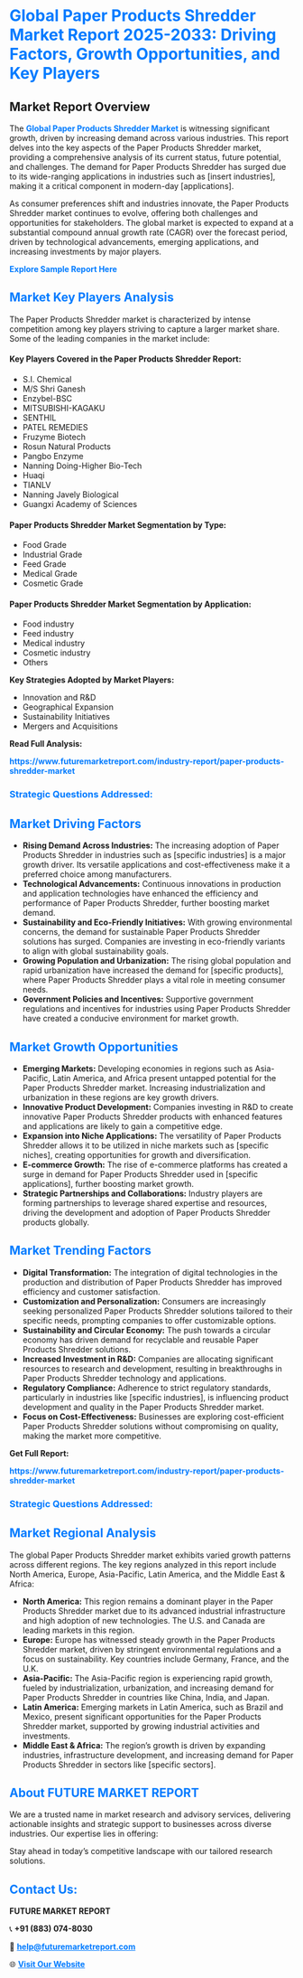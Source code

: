 <h1 style="color: #007BFF;">Global Paper Products Shredder Market Report 2025-2033: Driving Factors, Growth Opportunities, and Key Players</h1>

<section id="overview">
<h2>Market Report Overview</h2>
<p>The <a href="https://www.futuremarketreport.com/industry-report/paper-products-shredder-market" style="color: #007BFF; text-decoration: none;"><strong>Global Paper Products Shredder Market</strong></a> is witnessing significant growth, driven by increasing demand across various industries. This report delves into the key aspects of the Paper Products Shredder market, providing a comprehensive analysis of its current status, future potential, and challenges. The demand for Paper Products Shredder has surged due to its wide-ranging applications in industries such as [insert industries], making it a critical component in modern-day [applications].</p>
<p>As consumer preferences shift and industries innovate, the Paper Products Shredder market continues to evolve, offering both challenges and opportunities for stakeholders. The global market is expected to expand at a substantial compound annual growth rate (CAGR) over the forecast period, driven by technological advancements, emerging applications, and increasing investments by major players.</p>
</section>

<section id="overview">
<p><a href="https://www.futuremarketreport.com/request-sample/reportId=35363" style="color: #007BFF; text-decoration: none;"><strong>Explore Sample Report Here</strong></a></p>
</section>

<section id="key-players">
<h2 style="color: #007BFF;">Market Key Players Analysis</h2>
<p>The Paper Products Shredder market is characterized by intense competition among key players striving to capture a larger market share. Some of the leading companies in the market include:</p>
<h4>Key Players Covered in the Paper Products Shredder Report:</h4>
<ul><li>S.I. Chemical</li><li>M/S Shri Ganesh</li><li>Enzybel-BSC</li><li>MITSUBISHI-KAGAKU</li><li>SENTHIL</li><li>PATEL REMEDIES</li><li>Fruzyme Biotech</li><li>Rosun Natural Products</li><li>Pangbo Enzyme</li><li>Nanning Doing-Higher Bio-Tech</li><li>Huaqi</li><li>TIANLV</li><li>Nanning Javely Biological</li><li>Guangxi Academy of Sciences</li></ul>
<h4>Paper Products Shredder Market Segmentation by Type:</h4>
<ul><li>Food Grade</li><li>Industrial Grade</li><li>Feed Grade</li><li>Medical Grade</li><li>Cosmetic Grade</li></ul>

<h4>Paper Products Shredder Market Segmentation by Application:</h4>
<ul><li>Food industry</li><li>Feed industry</li><li>Medical industry</li><li>Cosmetic industry</li><li>Others</li></ul>
<p><strong>Key Strategies Adopted by Market Players:</strong></p>
<ul>
<li>Innovation and R&D</li>
<li>Geographical Expansion</li>
<li>Sustainability Initiatives</li>
<li>Mergers and Acquisitions</li>
</ul>
</section>

<section>
<p><strong>Read Full Analysis: </strong></p><a href="https://www.futuremarketreport.com/industry-report/paper-products-shredder-market" style="color: #007BFF; text-decoration: none;"><strong>https://www.futuremarketreport.com/industry-report/paper-products-shredder-market</strong></a>
<h3 style="color: #007BFF;">Strategic Questions Addressed:</h3>
</section>

<section id="driving-factors">
<h2 style="color: #007BFF;">Market Driving Factors</h2>
<ul>
<li><strong>Rising Demand Across Industries:</strong> The increasing adoption of Paper Products Shredder in industries such as [specific industries] is a major growth driver. Its versatile applications and cost-effectiveness make it a preferred choice among manufacturers.</li>
<li><strong>Technological Advancements:</strong> Continuous innovations in production and application technologies have enhanced the efficiency and performance of Paper Products Shredder, further boosting market demand.</li>
<li><strong>Sustainability and Eco-Friendly Initiatives:</strong> With growing environmental concerns, the demand for sustainable Paper Products Shredder solutions has surged. Companies are investing in eco-friendly variants to align with global sustainability goals.</li>
<li><strong>Growing Population and Urbanization:</strong> The rising global population and rapid urbanization have increased the demand for [specific products], where Paper Products Shredder plays a vital role in meeting consumer needs.</li>
<li><strong>Government Policies and Incentives:</strong> Supportive government regulations and incentives for industries using Paper Products Shredder have created a conducive environment for market growth.</li>
</ul>
</section>

<section id="growth-opportunities">
<h2 style="color: #007BFF;">Market Growth Opportunities</h2>
<ul>
<li><strong>Emerging Markets:</strong> Developing economies in regions such as Asia-Pacific, Latin America, and Africa present untapped potential for the Paper Products Shredder market. Increasing industrialization and urbanization in these regions are key growth drivers.</li>
<li><strong>Innovative Product Development:</strong> Companies investing in R&D to create innovative Paper Products Shredder products with enhanced features and applications are likely to gain a competitive edge.</li>
<li><strong>Expansion into Niche Applications:</strong> The versatility of Paper Products Shredder allows it to be utilized in niche markets such as [specific niches], creating opportunities for growth and diversification.</li>
<li><strong>E-commerce Growth:</strong> The rise of e-commerce platforms has created a surge in demand for Paper Products Shredder used in [specific applications], further boosting market growth.</li>
<li><strong>Strategic Partnerships and Collaborations:</strong> Industry players are forming partnerships to leverage shared expertise and resources, driving the development and adoption of Paper Products Shredder products globally.</li>
</ul>
</section>

<section id="trending-factors">
<h2 style="color: #007BFF;">Market Trending Factors</h2>
<ul>
<li><strong>Digital Transformation:</strong> The integration of digital technologies in the production and distribution of Paper Products Shredder has improved efficiency and customer satisfaction.</li>
<li><strong>Customization and Personalization:</strong> Consumers are increasingly seeking personalized Paper Products Shredder solutions tailored to their specific needs, prompting companies to offer customizable options.</li>
<li><strong>Sustainability and Circular Economy:</strong> The push towards a circular economy has driven demand for recyclable and reusable Paper Products Shredder solutions.</li>
<li><strong>Increased Investment in R&D:</strong> Companies are allocating significant resources to research and development, resulting in breakthroughs in Paper Products Shredder technology and applications.</li>
<li><strong>Regulatory Compliance:</strong> Adherence to strict regulatory standards, particularly in industries like [specific industries], is influencing product development and quality in the Paper Products Shredder market.</li>
<li><strong>Focus on Cost-Effectiveness:</strong> Businesses are exploring cost-efficient Paper Products Shredder solutions without compromising on quality, making the market more competitive.</li>
</ul>
</section>

<section>
<p><strong>Get Full Report: </strong></p><a href="https://www.futuremarketreport.com/industry-report/paper-products-shredder-market" style="color: #007BFF; text-decoration: none;"><strong>https://www.futuremarketreport.com/industry-report/paper-products-shredder-market</strong></a>
<h3 style="color: #007BFF;">Strategic Questions Addressed:</h3>
</section>


<section id="regional-analysis">
<h2 style="color: #007BFF;">Market Regional Analysis</h2>
<p>The global Paper Products Shredder market exhibits varied growth patterns across different regions. The key regions analyzed in this report include North America, Europe, Asia-Pacific, Latin America, and the Middle East & Africa:</p>
<ul>
<li><strong>North America:</strong> This region remains a dominant player in the Paper Products Shredder market due to its advanced industrial infrastructure and high adoption of new technologies. The U.S. and Canada are leading markets in this region.</li>
<li><strong>Europe:</strong> Europe has witnessed steady growth in the Paper Products Shredder market, driven by stringent environmental regulations and a focus on sustainability. Key countries include Germany, France, and the U.K.</li>
<li><strong>Asia-Pacific:</strong> The Asia-Pacific region is experiencing rapid growth, fueled by industrialization, urbanization, and increasing demand for Paper Products Shredder in countries like China, India, and Japan.</li>
<li><strong>Latin America:</strong> Emerging markets in Latin America, such as Brazil and Mexico, present significant opportunities for the Paper Products Shredder market, supported by growing industrial activities and investments.</li>
<li><strong>Middle East & Africa:</strong> The region’s growth is driven by expanding industries, infrastructure development, and increasing demand for Paper Products Shredder in sectors like [specific sectors].</li>
</ul>
</section>

<footer>
<h2 style="color: #007BFF;">About FUTURE MARKET REPORT</h2>
<p>We are a trusted name in market research and advisory services, delivering actionable insights and strategic support to businesses across diverse industries. Our expertise lies in offering:</p>

<p>Stay ahead in today’s competitive landscape with our tailored research solutions.</p>

<h2 style="color: #007BFF;">Contact Us:</h2>
<p><strong>FUTURE MARKET REPORT</strong></p>
<p>📞 <strong>+91 (883) 074-8030</strong></p>
<p>📧 <strong><a href="mailto:help@futuremarketreport.com" style="color: #007BFF;">help@futuremarketreport.com</a></strong></p>
<p>🌐 <strong><a href="https://www.futuremarketreport.com/" style="color: #007BFF;">Visit Our Website</a></strong></p>
</footer>